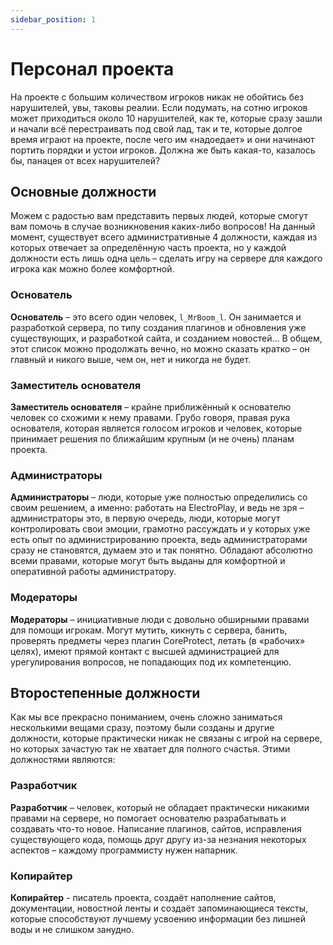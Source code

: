```yaml
---
sidebar_position: 1
---
```


# Персонал проекта

На проекте с большим количеством игроков никак не обойтись без нарушителей, увы, таковы реалии. Если подумать, на сотню игроков может приходиться около 10 нарушителей, как те, которые сразу зашли и начали всё перестраивать под свой лад, так и те, которые долгое время играют на проекте, после чего им «надоедает» и они начинают портить порядки и устои игроков. Должна же быть какая-то, казалось бы, панацея от всех нарушителей?

## Основные должности

Можем с радостью вам представить первых людей, которые смогут вам помочь в случае возникновения каких-либо вопросов! На данный момент, существует всего административные 4 должности, каждая из которых отвечает за определённую часть проекта, но у каждой должности есть лишь одна цель – сделать игру на сервере для каждого игрока как можно более комфортной.

### Основатель

**Основатель** – это всего один человек, `l_MrBoom_l`. Он занимается и разработкой сервера, по типу создания плагинов и обновления уже существующих, и разработкой сайта, и созданием новостей… В общем, этот список можно продолжать вечно, но можно сказать кратко – он главный и никого выше, чем он, нет и никогда не будет.

### Заместитель основателя

**Заместитель основателя** – крайне приближённый к основателю человек со схожими к нему правами. Грубо говоря, правая рука основателя, которая является голосом игроков и человек, которые принимает решения по ближайшим крупным (и не очень) планам проекта.

### Администраторы

**Администраторы** – люди, которые уже полностью определились со своим решением, а именно: работать на ElectroPlay, и ведь не зря – администраторы это, в первую очередь, люди, которые могут контролировать свои эмоции, грамотно рассуждать и у которых уже есть опыт по администрированию проекта, ведь администраторами сразу не становятся, думаем это и так понятно. Обладают абсолютно всеми правами, которые могут быть выданы для комфортной и оперативной работы администратору.

### Модераторы

**Модераторы** – инициативные люди с довольно обширными правами для помощи игрокам. Могут мутить, кикнуть с сервера, банить, проверять предметы через плагин CoreProtect, летать (в «рабочих» целях), имеют прямой контакт с высшей администрацией для урегулирования вопросов, не попадающих под их компетенцию.


## Второстепенные должности

Как мы все прекрасно пониманием, очень сложно заниматься несколькими вещами сразу, поэтому были созданы и другие должности, которые практически никак не связаны с игрой на сервере, но которых зачастую так не хватает для полного счастья. Этими должностями являются:

### Разработчик

**Разработчик** – человек, который не обладает практически никакими правами на сервере, но помогает основателю разрабатывать и создавать что-то новое. Написание плагинов, сайтов, исправления существующего кода, помощь друг другу из-за незнания некоторых аспектов – каждому программисту нужен напарник.

### Копирайтер

**Копирайтер** - писатель проекта, создаёт наполнение сайтов, документации, новостной ленты и создаёт запоминающиеся тексты, которые способствуют лучшему усвоению информации без лишней воды и не слишком занудно.
